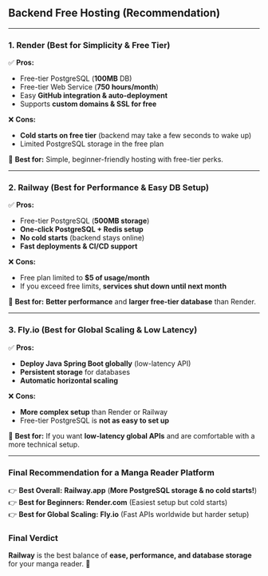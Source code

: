 ## Backend Free Hosting (Recommendation)

---

### **1. Render (Best for Simplicity & Free Tier)**  
✅ **Pros:**  
- Free-tier PostgreSQL (**100MB** DB)  
- Free-tier Web Service (**750 hours/month**)  
- Easy **GitHub integration & auto-deployment**  
- Supports **custom domains & SSL for free**  

❌ **Cons:**  
- **Cold starts on free tier** (backend may take a few seconds to wake up)  
- Limited PostgreSQL storage in the free plan  

🚀 **Best for:** Simple, beginner-friendly hosting with free-tier perks.  

---

### **2. Railway (Best for Performance & Easy DB Setup)**  
✅ **Pros:**  
- Free-tier PostgreSQL (**500MB storage**)  
- **One-click PostgreSQL + Redis setup**  
- **No cold starts** (backend stays online)  
- **Fast deployments & CI/CD support**  

❌ **Cons:**  
- Free plan limited to **$5 of usage/month**  
- If you exceed free limits, **services shut down until next month**  

🚀 **Best for:** **Better performance** and **larger free-tier database** than Render.  

---

### **3. Fly.io (Best for Global Scaling & Low Latency)**  
✅ **Pros:**  
- **Deploy Java Spring Boot globally** (low-latency API)  
- **Persistent storage** for databases  
- **Automatic horizontal scaling**  

❌ **Cons:**  
- **More complex setup** than Render or Railway  
- Free-tier PostgreSQL is **not as easy to set up**  

🚀 **Best for:** If you want **low-latency global APIs** and are comfortable with a more technical setup.  

---

### **Final Recommendation for a Manga Reader Platform**  
👉 **Best Overall:** **Railway.app** (**More PostgreSQL storage & no cold starts!**)  
👉 **Best for Beginners:** **Render.com** (Easiest setup but cold starts)  
👉 **Best for Global Scaling:** **Fly.io** (Fast APIs worldwide but harder setup)  

### **Final Verdict**  
**Railway** is the best balance of **ease, performance, and database storage** for your manga reader. 🚀  
